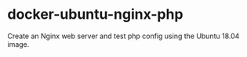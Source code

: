 # docker-ubuntu-nginx-php
Create an Nginx web server and test php config using the Ubuntu 18.04 image.
